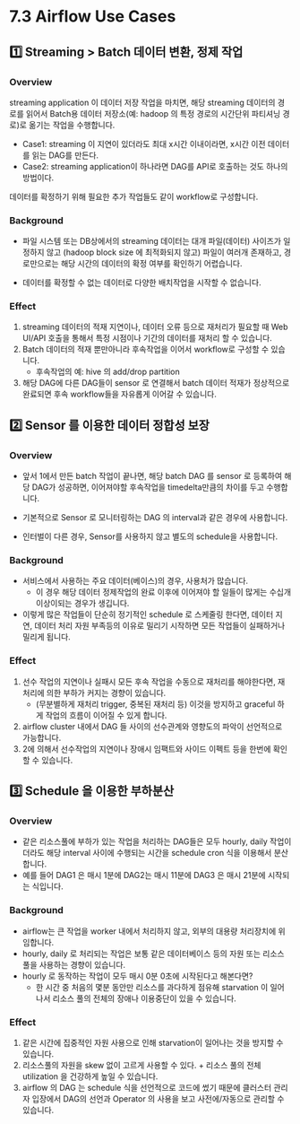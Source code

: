 # 7.3 Airflow Use Cases

## 1️⃣ Streaming > Batch 데이터 변환, 정제 작업

### Overview

streaming application 이 데이터 저장 작업을 마치면, 해당 streaming 데이터의 경로를 읽어서 Batch용 데이터 저장소(예: hadoop 의 특정 경로의 시간단위 파티셔닝 경로)로 옮기는 작업을 수행합니다.

- Case1: streaming 이 지연이 있더라도 최대 x시간 이내이라면, x시간 이전 데이터를 읽는 DAG를 만든다.
- Case2: streaming application이 하나라면 DAG를 API로 호출하는 것도 하나의 방법이다.

데이터를 확정하기 위해 필요한 추가 작업들도 같이 workflow로 구성합니다.

### Background

- 파일 시스템 또는 DB상에서의 streaming 데이터는 대개 파일(데이터) 사이즈가 일정하지 않고 (hadoop block size 에 최적화되지 않고) 파일이 여러개 존재하고, 경로만으로는 해당 시간의 데이터의 확정 여부를 확인하기 어렵습니다.

- 데이터를 확정할 수 없는 데이터로 다양한 배치작업을 시작할 수 없습니다.

### Effect

1. streaming 데이터의 적재 지연이나, 데이터 오류 등으로 재처리가 필요할 때 Web UI/API 호출을 통해서 특정 시점이나 기간의 데이터를 재처리 할 수 있습니다. 
2. Batch 데이터의 적재 뿐만아니라 후속작업을 이어서 workflow로 구성할 수 있습니다.
    - 후속작업의 예: hive 의 add/drop partition
3. 해당 DAG에 다른 DAG들이 sensor 로 연결해서 batch 데이터 적재가 정상적으로 완료되면 후속 workflow들을 자유롭게 이어갈 수 있습니다.

## 2️⃣ Sensor 를 이용한 데이터 정합성 보장

### Overview

- 앞서 1에서 만든 batch 작업이 끝나면, 해당 batch DAG 를 sensor 로 등록하여 해당 DAG가 성공하면, 이어져야할 후속작업을 timedelta만큼의 차이를 두고 수행합니다.

- 기본적으로 Sensor 로 모니터링하는 DAG 의 interval과 같은 경우에 사용합니다.

- 인터벌이 다른 경우, Sensor를 사용하지 않고 별도의 schedule을 사용합니다.

### Background

- 서비스에서 사용하는 주요 데이터(베이스)의 경우, 사용처가 많습니다. 
    - 이 경우 해당 데이터 정제작업의 완료 이후에 이어져야 할 일들이 많게는 수십개 이상이되는 경우가 생깁니다.
- 이렇게 많은 작업들이 단순히 정기적인 schedule 로 스케줄링 한다면, 데이터 지연, 데이터 처리 자원 부족등의 이유로 밀리기 시작하면 모든 작업들이 실패하거나 밀리게 됩니다.

### Effect

1. 선수 작업의 지연이나 실패시 모든 후속 작업을 수동으로 재처리를 해야한다면, 재처리에 의한 부하가 커지는 경향이 있습니다. 
    - (무분별하게 재처리 trigger, 중복된 재처리 등) 이것을 방지하고 graceful 하게 작업의 흐름이 이어질 수 있게 합니다.
2. airflow cluster 내에서 DAG 들 사이의 선수관계와 영향도의 파악이 선언적으로 가능합니다.
3. 2에 의해서 선수작업의 지연이나 장애시 임팩트와 사이드 이펙트 등을 한번에 확인할 수 있습니다.

## 3️⃣ Schedule 을 이용한 부하분산

### Overview

- 같은 리소스풀에 부하가 있는 작업을 처리하는 DAG들은 모두 hourly, daily 작업이더라도 해당 interval 사이에 수행되는 시간을 schedule cron 식을 이용해서 분산합니다. 
- 예를 들어 DAG1 은 매시 1분에 DAG2는 매시 11분에 DAG3 은 매시 21분에 시작되는 식입니다.

### Background

- airflow는 큰 작업을 worker 내에서 처리하지 않고, 외부의 대용량 처리장치에 위임합니다.
- hourly, daily 로 처리되는 작업은 보통 같은 데이터베이스 등의 자원 또는 리소스 풀을 사용하는 경향이 있습니다.
- hourly 로 동작하는 작업이 모두 매시 0분 0초에 시작된다고 해본다면?
    - 한 시간 중 처음의 몇분 동안만 리소스를 과다하게 점유해 starvation 이 일어나서 리소스 풀의 전체의 장애나 이용중단이 있을 수 있습니다.

### Effect

1. 같은 시간에 집중적인 자원 사용으로 인해 starvation이 일어나는 것을 방지할 수 있습니다.
2. 리소스풀의 자원을 skew 없이 고르게 사용할 수 있다. + 리소스 풀의 전체 utilization 을 건강하게 높일 수 있습니다.
3. airflow 의 DAG 는 schedule 식을 선언적으로 코드에 썼기 때문에 클러스터 관리자 입장에서 DAG의 선언과  Operator 의 사용을 보고 사전에/자동으로 관리할 수 있습니다.